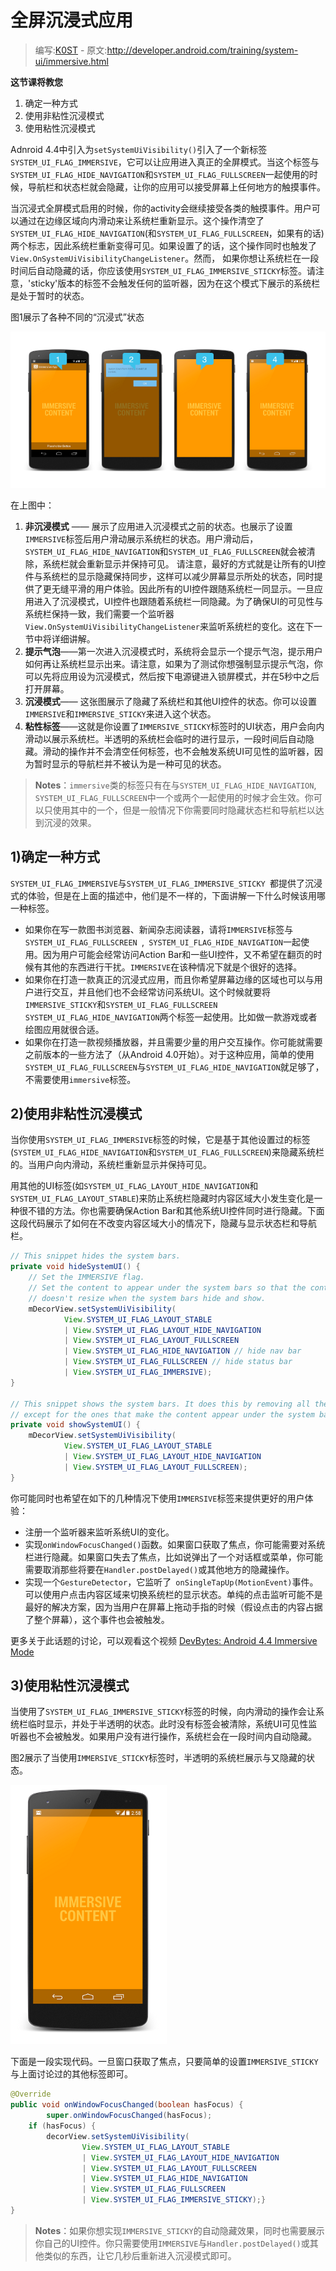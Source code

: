 # 全屏沉浸式应用

> 编写:[K0ST](https://github.com/K0ST) - 原文:<http://developer.android.com/training/system-ui/immersive.html>

**这节课将教您**

1. 确定一种方式
2. 使用非粘性沉浸模式
3. 使用粘性沉浸模式

Adnroid 4.4中引入为`setSystemUiVisibility()`引入了一个新标签`SYSTEM_UI_FLAG_IMMERSIVE`，它可以让应用进入真正的全屏模式。当这个标签与`SYSTEM_UI_FLAG_HIDE_NAVIGATION`和`SYSTEM_UI_FLAG_FULLSCREEN`一起使用的时候，导航栏和状态栏就会隐藏，让你的应用可以接受屏幕上任何地方的触摸事件。


当沉浸式全屏模式启用的时候，你的activity会继续接受各类的触摸事件。用户可以通过在边缘区域向内滑动来让系统栏重新显示。这个操作清空了`SYSTEM_UI_FLAG_HIDE_NAVIGATION`(和`SYSTEM_UI_FLAG_FULLSCREEN`，如果有的话)两个标志，因此系统栏重新变得可见。如果设置了的话，这个操作同时也触发了`View.OnSystemUiVisibilityChangeListener`。然而， 如果你想让系统栏在一段时间后自动隐藏的话，你应该使用`SYSTEM_UI_FLAG_IMMERSIVE_STICKY`标签。请注意，'sticky'版本的标签不会触发任何的监听器，因为在这个模式下展示的系统栏是处于暂时的状态。

图1展示了各种不同的“沉浸式”状态

![imm-states](imm-states.png)

在上图中：

1. **非沉浸模式** —— 展示了应用进入沉浸模式之前的状态。也展示了设置`IMMERSIVE`标签后用户滑动展示系统栏的状态。用户滑动后，`SYSTEM_UI_FLAG_HIDE_NAVIGATION`和`SYSTEM_UI_FLAG_FULLSCREEN`就会被清除，系统栏就会重新显示并保持可见。
请注意，最好的方式就是让所有的UI控件与系统栏的显示隐藏保持同步，这样可以减少屏幕显示所处的状态，同时提供了更无缝平滑的用户体验。因此所有的UI控件跟随系统栏一同显示。一旦应用进入了沉浸模式，UI控件也跟随着系统栏一同隐藏。为了确保UI的可见性与系统栏保持一致，我们需要一个监听器`View.OnSystemUiVisibilityChangeListener`来监听系统栏的变化。这在下一节中将详细讲解。
2. **提示气泡**——第一次进入沉浸模式时，系统将会显示一个提示气泡，提示用户如何再让系统栏显示出来。请注意，如果为了测试你想强制显示提示气泡，你可以先将应用设为沉浸模式，然后按下电源键进入锁屏模式，并在5秒中之后打开屏幕。
3. **沉浸模式**—— 这张图展示了隐藏了系统栏和其他UI控件的状态。你可以设置`IMMERSIVE`和`IMMERSIVE_STICKY`来进入这个状态。
4. **粘性标签**——这就是你设置了`IMMERSIVE_STICKY`标签时的UI状态，用户会向内滑动以展示系统栏。半透明的系统栏会临时的进行显示，一段时间后自动隐藏。滑动的操作并不会清空任何标签，也不会触发系统UI可见性的监听器，因为暂时显示的导航栏并不被认为是一种可见的状态。

> **Notes**：`immersive`类的标签只有在与`SYSTEM_UI_FLAG_HIDE_NAVIGATION`,` SYSTEM_UI_FLAG_FULLSCREEN`中一个或两个一起使用的时候才会生效。你可以只使用其中的一个，但是一般情况下你需要同时隐藏状态栏和导航栏以达到沉浸的效果。

## 1)确定一种方式

`SYSTEM_UI_FLAG_IMMERSIVE`与`SYSTEM_UI_FLAG_IMMERSIVE_STICKY `都提供了沉浸式的体验，但是在上面的描述中，他们是不一样的，下面讲解一下什么时候该用哪一种标签。

* 如果你在写一款图书浏览器、新闻杂志阅读器，请将`IMMERSIVE`标签与`SYSTEM_UI_FLAG_FULLSCREEN `,` SYSTEM_UI_FLAG_HIDE_NAVIGATION`一起使用。因为用户可能会经常访问Action Bar和一些UI控件，又不希望在翻页的时候有其他的东西进行干扰。`IMMERSIVE`在该种情况下就是个很好的选择。
* 如果你在打造一款真正的沉浸式应用，而且你希望屏幕边缘的区域也可以与用户进行交互，并且他们也不会经常访问系统UI。这个时候就要将`IMMERSIVE_STICKY`和`SYSTEM_UI_FLAG_FULLSCREEN` `SYSTEM_UI_FLAG_HIDE_NAVIGATION`两个标签一起使用。比如做一款游戏或者绘图应用就很合适。
* 如果你在打造一款视频播放器，并且需要少量的用户交互操作。你可能就需要之前版本的一些方法了（从Android 4.0开始）。对于这种应用，简单的使用`SYSTEM_UI_FLAG_FULLSCREEN`与`SYSTEM_UI_FLAG_HIDE_NAVIGATION`就足够了，不需要使用`immersive`标签。

## 2)使用非粘性沉浸模式

当你使用`SYSTEM_UI_FLAG_IMMERSIVE`标签的时候，它是基于其他设置过的标签(`SYSTEM_UI_FLAG_HIDE_NAVIGATION`和`SYSTEM_UI_FLAG_FULLSCREEN`)来隐藏系统栏的。当用户向内滑动，系统栏重新显示并保持可见。

用其他的UI标签(如`SYSTEM_UI_FLAG_LAYOUT_HIDE_NAVIGATION`和`SYSTEM_UI_FLAG_LAYOUT_STABLE`)来防止系统栏隐藏时内容区域大小发生变化是一种很不错的方法。你也需要确保Action Bar和其他系统UI控件同时进行隐藏。下面这段代码展示了如何在不改变内容区域大小的情况下，隐藏与显示状态栏和导航栏。

```java
// This snippet hides the system bars.
private void hideSystemUI() {
    // Set the IMMERSIVE flag.
    // Set the content to appear under the system bars so that the content
    // doesn't resize when the system bars hide and show.
    mDecorView.setSystemUiVisibility(
            View.SYSTEM_UI_FLAG_LAYOUT_STABLE
            | View.SYSTEM_UI_FLAG_LAYOUT_HIDE_NAVIGATION
            | View.SYSTEM_UI_FLAG_LAYOUT_FULLSCREEN
            | View.SYSTEM_UI_FLAG_HIDE_NAVIGATION // hide nav bar
            | View.SYSTEM_UI_FLAG_FULLSCREEN // hide status bar
            | View.SYSTEM_UI_FLAG_IMMERSIVE);
}

// This snippet shows the system bars. It does this by removing all the flags
// except for the ones that make the content appear under the system bars.
private void showSystemUI() {
    mDecorView.setSystemUiVisibility(
            View.SYSTEM_UI_FLAG_LAYOUT_STABLE
            | View.SYSTEM_UI_FLAG_LAYOUT_HIDE_NAVIGATION
            | View.SYSTEM_UI_FLAG_LAYOUT_FULLSCREEN);
}
```
你可能同时也希望在如下的几种情况下使用`IMMERSIVE`标签来提供更好的用户体验：
* 注册一个监听器来监听系统UI的变化。
* 实现`onWindowFocusChanged()`函数。如果窗口获取了焦点，你可能需要对系统栏进行隐藏。如果窗口失去了焦点，比如说弹出了一个对话框或菜单，你可能需要取消那些将要在`Handler.postDelayed()`或其他地方的隐藏操作。
* 实现一个`GestureDetector`，它监听了` onSingleTapUp(MotionEvent)`事件。可以使用户点击内容区域来切换系统栏的显示状态。单纯的点击监听可能不是最好的解决方案，因为当用户在屏幕上拖动手指的时候（假设点击的内容占据了整个屏幕），这个事件也会被触发。

更多关于此话题的讨论，可以观看这个视频 [DevBytes: Android 4.4 Immersive Mode](http://www.youtube.com/embed/cBi8fjv90E4)


## 3)使用粘性沉浸模式

当使用了`SYSTEM_UI_FLAG_IMMERSIVE_STICKY`标签的时候，向内滑动的操作会让系统栏临时显示，并处于半透明的状态。此时没有标签会被清除，系统UI可见性监听器也不会被触发。如果用户没有进行操作，系统栏会在一段时间内自动隐藏。

图2展示了当使用`IMMERSIVE_STICKY`标签时，半透明的系统栏展示与又隐藏的状态。

![imm-sticky](imm-sticky.png)

下面是一段实现代码。一旦窗口获取了焦点，只要简单的设置`IMMERSIVE_STICKY`与上面讨论过的其他标签即可。

```java
@Override
public void onWindowFocusChanged(boolean hasFocus) {
        super.onWindowFocusChanged(hasFocus);
    if (hasFocus) {
        decorView.setSystemUiVisibility(
                View.SYSTEM_UI_FLAG_LAYOUT_STABLE
                | View.SYSTEM_UI_FLAG_LAYOUT_HIDE_NAVIGATION
                | View.SYSTEM_UI_FLAG_LAYOUT_FULLSCREEN
                | View.SYSTEM_UI_FLAG_HIDE_NAVIGATION
                | View.SYSTEM_UI_FLAG_FULLSCREEN
                | View.SYSTEM_UI_FLAG_IMMERSIVE_STICKY);}
}
```

> **Notes**：如果你想实现`IMMERSIVE_STICKY`的自动隐藏效果，同时也需要展示你自己的UI控件。你只需要使用`IMMERSIVE`与`Handler.postDelayed()`或其他类似的东西，让它几秒后重新进入沉浸模式即可。

